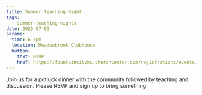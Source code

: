 ```yaml
---
title: Summer Teaching Night
tags:
  - summer-teaching-nights
date: 2025-07-09
params:
  time: 6-8pm
  location: Meadowbrook Clubhouse
  button:
    text: RSVP
    href: https://fountaincitykc.churchcenter.com/registrations/events/2907094
---
```


Join us for a potluck dinner with the community followed by teaching and discussion. Please RSVP and sign up to bring something.
